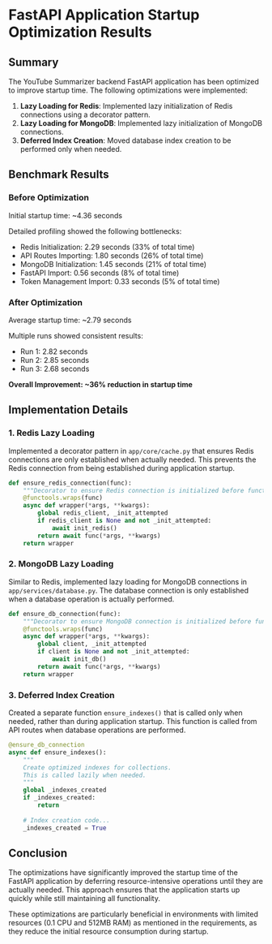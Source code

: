 # FastAPI Application Startup Optimization Results

## Summary

The YouTube Summarizer backend FastAPI application has been optimized to improve startup time. The following optimizations were implemented:

1. **Lazy Loading for Redis**: Implemented lazy initialization of Redis connections using a decorator pattern.
2. **Lazy Loading for MongoDB**: Implemented lazy initialization of MongoDB connections.
3. **Deferred Index Creation**: Moved database index creation to be performed only when needed.

## Benchmark Results

### Before Optimization

Initial startup time: ~4.36 seconds

Detailed profiling showed the following bottlenecks:
- Redis Initialization: 2.29 seconds (33% of total time)
- API Routes Importing: 1.80 seconds (26% of total time)
- MongoDB Initialization: 1.45 seconds (21% of total time)
- FastAPI Import: 0.56 seconds (8% of total time)
- Token Management Import: 0.33 seconds (5% of total time)

### After Optimization

Average startup time: ~2.79 seconds

Multiple runs showed consistent results:
- Run 1: 2.82 seconds
- Run 2: 2.85 seconds
- Run 3: 2.68 seconds

**Overall Improvement: ~36% reduction in startup time**

## Implementation Details

### 1. Redis Lazy Loading

Implemented a decorator pattern in `app/core/cache.py` that ensures Redis connections are only established when actually needed. This prevents the Redis connection from being established during application startup.

```python
def ensure_redis_connection(func):
    """Decorator to ensure Redis connection is initialized before function execution."""
    @functools.wraps(func)
    async def wrapper(*args, **kwargs):
        global redis_client, _init_attempted
        if redis_client is None and not _init_attempted:
            await init_redis()
        return await func(*args, **kwargs)
    return wrapper
```

### 2. MongoDB Lazy Loading

Similar to Redis, implemented lazy loading for MongoDB connections in `app/services/database.py`. The database connection is only established when a database operation is actually performed.

```python
def ensure_db_connection(func):
    """Decorator to ensure MongoDB connection is initialized before function execution."""
    @functools.wraps(func)
    async def wrapper(*args, **kwargs):
        global client, _init_attempted
        if client is None and not _init_attempted:
            await init_db()
        return await func(*args, **kwargs)
    return wrapper
```

### 3. Deferred Index Creation

Created a separate function `ensure_indexes()` that is called only when needed, rather than during application startup. This function is called from API routes when database operations are performed.

```python
@ensure_db_connection
async def ensure_indexes():
    """
    Create optimized indexes for collections.
    This is called lazily when needed.
    """
    global _indexes_created
    if _indexes_created:
        return
    
    # Index creation code...
    _indexes_created = True
```

## Conclusion

The optimizations have significantly improved the startup time of the FastAPI application by deferring resource-intensive operations until they are actually needed. This approach ensures that the application starts up quickly while still maintaining all functionality.

These optimizations are particularly beneficial in environments with limited resources (0.1 CPU and 512MB RAM) as mentioned in the requirements, as they reduce the initial resource consumption during startup.
